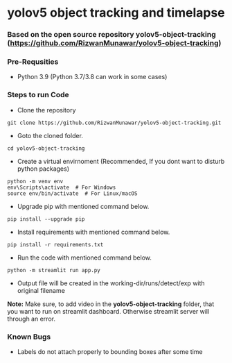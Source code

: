 # yolov5 object tracking and timelapse

### Based on the open source repository yolov5-object-tracking (https://github.com/RizwanMunawar/yolov5-object-tracking)



### Pre-Requsities
- Python 3.9 (Python 3.7/3.8 can work in some cases)

### Steps to run Code
- Clone the repository
```
git clone https://github.com/RizwanMunawar/yolov5-object-tracking.git
```

- Goto the cloned folder.
```
cd yolov5-object-tracking
```

- Create a virtual envirnoment (Recommended, If you dont want to disturb python packages)
```
python -m venv env
env\Scripts\activate  # For Windows
source env/bin/activate  # For Linux/macOS

```

- Upgrade pip with mentioned command below.
```
pip install --upgrade pip
```

- Install requirements with mentioned command below.
```
pip install -r requirements.txt
```

- Run the code with mentioned command below.
```
python -m streamlit run app.py
```

- Output file will be created in the working-dir/runs/detect/exp with original filename


<b>Note:</b> Make sure, to add video in the <b>yolov5-object-tracking</b> folder, that you want to run on streamlit dashboard. Otherwise streamlit server will through an error.

### Known Bugs
- Labels do not attach properly to bounding boxes after some time 

